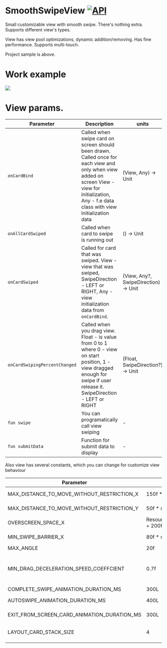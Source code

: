 # SmoothSwipeView [![API](https://img.shields.io/badge/API-16%2B-brightgreen.svg?style=flat)](https://android-arsenal.com/api?level=16)

Small customizable view with smooth swipe. There's nothing extra. Supports different view's types.

View has view pool optimizations, dynamic addition/removing. Has fine performance. Supports multi-touch.

Project sample is above.

# Work example
![](/images/SVID-20200823-112252-1.gif)

# View params.

| Parameter | Description | units |
| ------------- | ------------- | ------------- |
| `onCardBind`  | Called when swipe card on screen should been drawn. Called once for each view and only when view added on screen View - view for initialization, Any - f.e data class with view initialization data | (View, Any) -> Unit |
| `onAllCardSwiped`  | Called when card to swipe is running out  | () -> Unit |
| `onCardSwiped`  | Called for card that was swiped. View - view that was swiped, SwipeDirection - LEFT or RIGHT, Any - view initialization data from `onCardBind`.    | (View, Any?, SwipeDirection) -> Unit |
| `onCardSwipingPercentChanged`  |  Called when you drag view. Float - is value from 0 to 1 where 0 - view on start position, 1 - view dragged enough for swipe if user release it. SwipeDirection - LEFT or RIGHT | (Float, SwipeDirection?) -> Unit |
| `fun swipe`  | You can programatically call view swiping  | - |
| `fun submitData`  | Function for submit data to display  | - |

Also view has several constants, which you can change for customize view behaviour

| Parameter | def. value | description |
| ------------- | ------------- | ------------- |
| MAX_DISTANCE_TO_MOVE_WITHOUT_RESTRICTION_X |  150f * screenDensity | Max distance where view follow toward finger without deceleration along x axis |
| MAX_DISTANCE_TO_MOVE_WITHOUT_RESTRICTION_Y |  50f * screenDensity | Max distance where view follow toward finger without deceleration along y axis |
| OVERSCREEN_SPACE_X |  Resources.getSystem().displayMetrics.widthPixels + 200f | X position where swiped view removing |
| MIN_SWIPE_BARRIER_X |  80f * screenDensity | X position where view will be swiped if user release finger |
| MAX_ANGLE |  20f | Max view incline whilst swiping  |
| MIN_DRAG_DECELERATION_SPEED_COEFFCIENT |  0.7f | Show how speed will be decrease after overcome MAX_DISTANCE_TO_MOVE_WITHOUT_RESTRICTION_X or MAX_DISTANCE_TO_MOVE_WITHOUT_RESTRICTION_Y bounds |
| COMPLETE_SWIPE_ANIMATION_DURATION_MS |  300L | Animation duration when view was swiped |
| AUTOSWIPE_ANIMATION_DURATION_MS |  400L | Animation duration when view was swiped programmatically |
| EXIT_FROM_SCREEN_CARD_ANIMATION_DURATION_MS |  300L | Animation duration that restoring start view position when it was released before reach swipe's bound |
| LAYOUT_CARD_STACK_SIZE |  4 | Permanent card quantity on screen. Should be more that 1. You need card for display when top view is swiping |
